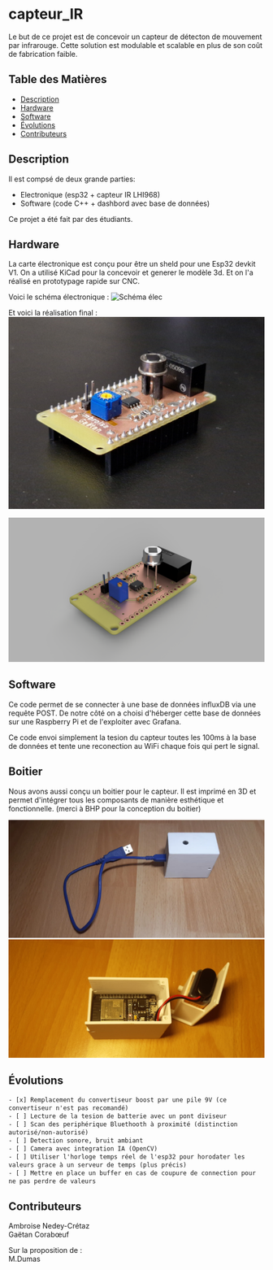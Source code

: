 # capteur_IR

Le but de ce projet est de concevoir un capteur de détecton de mouvement par infrarouge. Cette solution est modulable et scalable en plus de son coût de fabrication faible.

## Table des Matières

- [Description](#description)
- [Hardware](#hardware)
- [Software](#software)
- [Évolutions](#évolutions)
- [Contributeurs](#contributeurs)

## Description

Il est compsé de deux grande parties:
 - Electronique (esp32 + capteur IR LHI968)
 - Software (code C++ + dashbord avec base de données)

Ce projet a été fait par des étudiants.

## Hardware

La carte électronique est conçu pour être un sheld pour une Esp32 devkit V1.
On a utilisé KiCad pour la concevoir et generer le modèle 3d.
Et on l'a réalisé en prototypage rapide sur CNC.

Voici le schéma électronique :
![Schéma élec](hardware/CAO/schéma.png)

Et voici la réalisation final :
![rendu carte fini](hardware/3D/image.png)

![rendu 3d de la carte](hardware/3D/detec_presence_IR_2025-May-19_09-16-06AM-000_CustomizedView44217505476.png)

## Software

Ce code permet de se connecter à une base de données influxDB via une requête POST.
De notre côté on a choisi d'héberger cette base de données sur une Raspberry Pi et de l'exploiter avec Grafana.

Ce code envoi simplement la tesion du capteur toutes les 100ms à la base de données et tente une reconection au WiFi chaque fois qui pert le signal.

## Boitier

Nous avons aussi conçu un boitier pour le capteur. Il est imprimé en 3D et permet d'intégrer tous les composants de manière esthétique et fonctionnelle. (merci à BHP pour la conception du boitier)

![boitier](hardware/boitier/boitier.jpg)
![boitier ouvert](hardware/boitier/boitier_ouvert.jpg)

## Évolutions

    - [x] Remplacement du convertiseur boost par une pile 9V (ce convertiseur n'est pas recomandé)
    - [ ] Lecture de la tesion de batterie avec un pont diviseur
    - [ ] Scan des periphérique Bluethooth à proximité (distinction autorisé/non-autorisé)
    - [ ] Detection sonore, bruit ambiant
    - [ ] Camera avec integration IA (OpenCV)
    - [ ] Utiliser l'horloge temps réel de l'esp32 pour horodater les valeurs grace à un serveur de temps (plus précis)
    - [ ] Mettre en place un buffer en cas de coupure de connection pour ne pas perdre de valeurs

## Contributeurs

Ambroise Nedey-Crétaz <br />
Gaëtan Corabœuf

Sur la proposition de : <br />
M.Dumas


